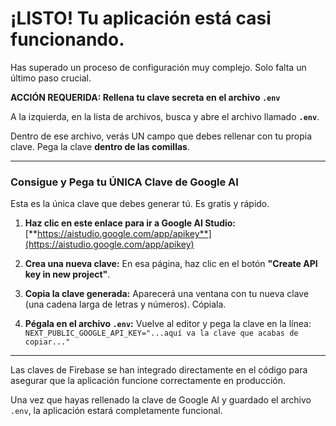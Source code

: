 
# ¡LISTO! Tu aplicación está casi funcionando.

Has superado un proceso de configuración muy complejo. Solo falta un último paso crucial.

**ACCIÓN REQUERIDA: Rellena tu clave secreta en el archivo `.env`**

A la izquierda, en la lista de archivos, busca y abre el archivo llamado **`.env`**.

Dentro de ese archivo, verás UN campo que debes rellenar con tu propia clave. Pega la clave **dentro de las comillas**.

---

### **Consigue y Pega tu ÚNICA Clave de Google AI**

Esta es la única clave que debes generar tú. Es gratis y rápido.

1.  **Haz clic en este enlace para ir a Google AI Studio:**
    [**https://aistudio.google.com/app/apikey**](https://aistudio.google.com/app/apikey)

2.  **Crea una nueva clave:** En esa página, haz clic en el botón **"Create API key in new project"**.
3.  **Copia la clave generada:** Aparecerá una ventana con tu nueva clave (una cadena larga de letras y números). Cópiala.
4.  **Pégala en el archivo `.env`:** Vuelve al editor y pega la clave en la línea:
    `NEXT_PUBLIC_GOOGLE_API_KEY="...aquí va la clave que acabas de copiar..."`

---

Las claves de Firebase se han integrado directamente en el código para asegurar que la aplicación funcione correctamente en producción.

Una vez que hayas rellenado la clave de Google AI y guardado el archivo `.env`, la aplicación estará completamente funcional.
